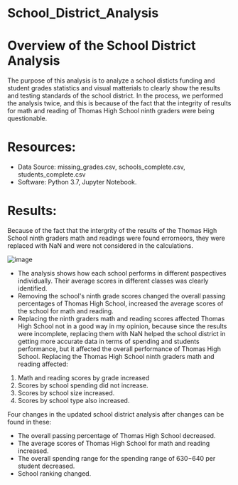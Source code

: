 # School_District_Analysis
# Overview of the School District Analysis
The purpose of this analysis is to analyze a school disticts funding and student grades statistics and visual matterials to clearly show the results and testing standards of the school district. In the process, we performed the analysis twice, and this is because of the fact that the integrity of results for math and reading of Thomas High School ninth graders were being questionable.

# Resources:
- Data Source: missing_grades.csv, schools_complete.csv, students_complete.csv
- Software: Python 3.7, Jupyter Notebook.

# Results:
Because of the fact that the intergrity of the results of the Thomas High School ninth graders math and readings were found errorneors, they were replaced with NaN and were not considered in the calculations.

![image](https://user-images.githubusercontent.com/34757498/137605203-f4e9cee5-c0d5-46ab-8923-5461527013f1.png)
  - The analysis shows how each school performs in different paspectives individually. Their average scores in different classes was clearly identified.
  - Removing the school's ninth grade scores changed the overall passing percentages of Thomas High School, increased the average scores of the school for math and reading.
  - Replacing the ninth graders math and reading scores affected Thomas High School not in a good way in my opinion, because since the results were incomplete, replacing them         with NaN  helped the school district in getting more accurate data in terms of spending and students performance, but it affected the overall performance of Thomas High           School.
 Replacing the Thomas High School ninth graders math and reading affected:
  1. Math and reading scores by grade increased 
  2. Scores by school spending did not increase.
  3. Scores by school size increased. 
  4. Scores by school type also increased.
 
Four changes in the updated school district analysis after changes can be found in these:
- The overall passing percentage of Thomas High School decreased.
- The average scores of Thomas High School for math and reading increased.
- The overall spending range for the spending range of $630-$640 per student decreased.
- School ranking changed.

